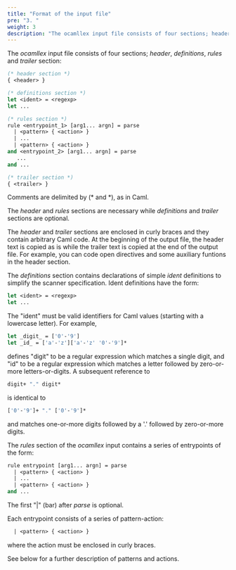 ```yaml
---
title: "Format of the input file"
pre: "3. "
weight: 3
description: "The ocamllex input file consists of four sections; header, definitions, rules and trailer section: ..."
---
```


The _ocamllex_ input file consists of four sections;
_header_, _definitions_, _rules_ and _trailer_ section:

``` ocaml
(* header section *)
{ <header> }

(* definitions section *)
let <ident> = <regexp>
let ...	

(* rules section *)
rule <entrypoint_1> [arg1... argn] = parse
  | <pattern> { <action> }
  | ...
  | <pattern> { <action> }
and <entrypoint_2> [arg1... argn] = parse
   ...
and ...

(* trailer section *)
{ <trailer> }
```

Comments are delimited by (* and *), as in Caml.

The _header_ and _rules_ sections
are necessary
while _definitions_ and _trailer_
sections are optional.

The _header_ and _trailer_ sections are
enclosed in curly braces and they contain arbitrary Caml code.
At the beginning of the output file, the header text is copied as is
while the trailer text is copied at the end of the output file.
For example, you can code open directives and some auxiliary funtions
in the header section.

The _definitions_ section contains declarations of
simple _ident_
definitions to simplify the scanner specification.
Ident definitions have the form:

``` ocaml
let <ident> = <regexp>
let ...	
```

The "ident" must be valid identifiers for Caml values
(starting with a lowercase letter). 
For example,

``` ocaml
let _digit_ = ['0'-'9']
let _id_ = ['a'-'z']['a'-'z' '0'-'9']*
```

defines "digit" to be a regular expression which matches a single
digit, and "id" to be a regular expression which matches a letter
followed by zero-or-more letters-or-digits.  A subsequent reference to

``` ocaml
digit+ "." digit*
```

is identical to

``` ocaml
['0'-'9']+ "." ['0'-'9']*
```

and matches one-or-more digits followed by a '.' followed by
zero-or-more digits.

The _rules_ section of the _ocamllex_ input contains a series of entrypoints of the form:

``` ocaml
rule entrypoint [arg1... argn] = parse
  | <pattern> { <action> }
  | ...
  | <pattern> { <action> }
and ...
```

The first "|" (bar) after _parse_ is
optional.

Each entrypoint consists of a series of pattern-action:

``` ocaml
  | <pattern> { <action> }
```

where the action must be enclosed in curly braces.

See below for a further description of patterns and actions.

